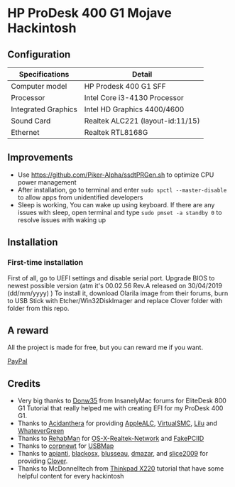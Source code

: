 # HP ProDesk 400 G1 Mojave Hackintosh
## Configuration

| Specifications | Detail                                                  |
| ------------------- | ------------------------------------------- |
| Computer model      | HP Prodesk 400 G1 SFF      					|
| Processor           | Intel Core i3-4130 Processor    		    |
| Integrated Graphics | Intel HD Graphics 4400/4600                 |
| Sound Card          | Realtek ALC221 (layout-id:11/15)            |
| Ethernet		      | Realtek RTL8168G                        		|

## Improvements
- Use https://github.com/Piker-Alpha/ssdtPRGen.sh to optimize CPU power management
- After installation, go to terminal and enter `sudo spctl --master-disable` to allow apps from unidentified developers
- Sleep is working, You can wake up using keyboard. If there are any issues with sleep, open terminal and type `sudo pmset -a standby 0` to resolve issues with waking up
## Installation

### First-time installation
First of all, go to UEFI settings and disable serial port. Upgrade BIOS to newest possible version (atm it's 00.02.56 Rev.A released on 30/04/2019 (dd/mm/yyyy) )
To install it, download Olarila image from their forums, burn to USB Stick with Etcher/Win32DiskImager and replace Clover folder with folder from this repo.

## A reward

All the project is made for free, but you can reward me if you want.

[PayPal](https://paypal.me/puuska)

## Credits
- Very big thanks to [Donw35](https://www.insanelymac.com/forum/profile/150555-donw35/) from InsanelyMac forums for EliteDesk 800 G1 Tutorial that really helped me with creating EFI for my ProDesk 400 G1.
- Thanks to [Acidanthera](https://github.com/acidanthera) for providing [AppleALC](https://github.com/acidanthera/AppleALC), [VirtualSMC](https://github.com/acidanthera/VirtualSMC), [Lilu](https://github.com/acidanthera/Lilu) and  [WhateverGreen](https://github.com/acidanthera/WhateverGreen)
- Thanks to [RehabMan](https://github.com/RehabMan) for [OS-X-Realtek-Network](https://github.com/RehabMan/OS-X-Realtek-Network) and [FakePCIID](https://bitbucket.org/RehabMan/os-x-fake-pci-id/downloads/)
- Thanks to [corpnewt](https://github.com/corpnewt) for [USBMap](https://github.com/corpnewt/USBMap)
- Thanks to [apianti](https://sourceforge.net/u/apianti), [blackosx](https://sourceforge.net/u/blackosx), [blusseau](https://sourceforge.net/u/blusseau), [dmazar](https://sourceforge.net/u/dmazar), and [slice2009](https://sourceforge.net/u/slice2009) for providing [Clover](https://github.com/CloverHackyColor/CloverBootloader).
- Thanks to McDonnelltech from [Thinkpad X220](http://x220.mcdonnelltech.com) tutorial that have some helpful content for every hackintosh
